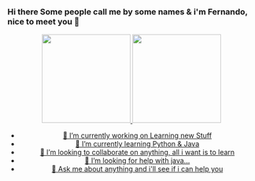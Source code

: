 ### Hi there Some people call me by some names & i'm Fernando, nice to meet you 👋
<div align="center">
  <a href="https://github.com/rafaballerini">
  <img height="180em" src="https://github-readme-stats.vercel.app/api?username=Fernando7181&show_icons=true&theme=dracula&include_all_commits=true&count_private=true"/>
  <img height="180em" src="https://github-readme-stats.vercel.app/api/top-langs/?username=Fernando7181&layout=compact&langs_count=7&theme=dracula"/>

- 🔭 I’m currently working on Learning new Stuff
- 🌱 I’m currently learning Python & Java 
- 👯 I’m looking to collaborate on anything, all i want is to learn
- 🤔 I’m looking for help with java...
- 💬 Ask me about anything and i'll see if i can help you
